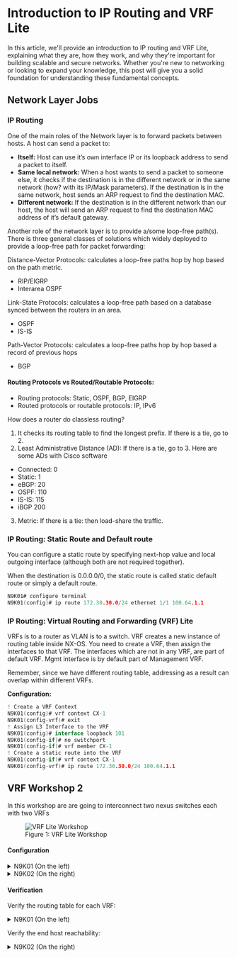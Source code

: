 # Introduction to IP Routing and VRF Lite

 In this article, we'll provide an introduction to IP routing and VRF Lite, explaining what they are, how they work, and why they're important for building scalable and secure networks. Whether you're new to networking or looking to expand your knowledge, this post will give you a solid foundation for understanding these fundamental concepts.

## Network Layer Jobs

### IP Routing

One of the main roles of the Network layer is to forward packets between hosts. A host can send a packet to:

* **Itself:** Host can use it’s own interface IP or its loopback address to send a packet to itself.
* **Same local network:** When a host wants to send a packet to someone else, it checks if the destination is in the different network or in the same network (how? with its IP/Mask parameters). If the destination is in the same network, host sends an ARP request to find the destination MAC.
* **Different network:** If the destination is in the different network than our host, the host will send an ARP request to find the destination MAC address of it’s default gateway.

Another role of the network layer is to provide a/some loop-free path(s). There is three general classes of solutions which widely deployed to provide a loop-free path for packet forwarding:

Distance-Vector Protocols: calculates a loop-free paths hop by hop based on the path metric.
  * RIP/EIGRP
  * Interarea OSPF

Link-State Protocols: calculates a loop-free path based on a database synced between the routers in an area.
  * OSPF
  * IS-IS

Path-Vector Protocols: calculates a loop-free paths hop by hop based a record of previous hops
  * BGP

#### Routing Protocols vs Routed/Routable Protocols:

* Routing protocols: Static, OSPF, BGP, EIGRP
* Routed protocols or routable protocols: IP, IPv6

How does a router do classless routing?

1. It checks its routing table to find the longest prefix. If there is a tie, go to 2.
2. Least Administrative Distance (AD): If there is a tie, go to 3. Here are some ADs with Cisco software
  * Connected: 0
  * Static: 1
  * eBGP: 20
  * OSPF: 110
  * IS-IS: 115
  * iBGP 200
3. Metric: If there is a tie: then load-share the traffic.

### IP Routing: Static Route and Default route
You can configure a static route by specifying next-hop value and local outgoing interface (although both are not required together).

When the destination is 0.0.0.0/0, the static route is called static default route or simply a default route.

```go
N9K01# configure terminal
N9K01(config)# ip route 172.30.30.0/24 ethernet 1/1 100.64.1.1
```

### IP Routing: Virtual Routing and Forwarding (VRF) Lite

VRFs is to a router as VLAN is to a switch. VRF creates a new instance of routing table inside NX-OS. You need to create a VRF, then assign the interfaces to that VRF. The interfaces which are not in any VRF, are part of default VRF. Mgmt interface is by default part of Management VRF.

Remember, since we have different routing table, addressing as a result can overlap within different VRFs.

**Configuration:**

```go
! Create a VRF Context
N9K01(config)# vrf context CX-1
N9K01(config-vrf)# exit
! Assign L3 Interface to the VRF
N9K01(config)# interface loopback 101
N9K01(config-if)# no switchport
N9K01(config-if)# vrf member CX-1
! Create a static route into the VRF
N9K01(config-if)# vrf context CX-1
N9K01(config-vrf)# ip route 172.30.30.0/24 100.64.1.1
```

## VRF Workshop 2

In this workshop are are going to interconnect two nexus switches each with two VRFs

<figure>
  <img src="https://user-images.githubusercontent.com/31813625/235474911-e6de81b9-3bb6-45e2-b158-f6dcb12ee7f1.png" alt="VRF Lite Workshop">
  <figcaption>Figure 1: VRF Lite Workshop</figcaption>
</figure>

#### Configuration

<details>
 
<summary>N9K01 (On the left)</summary>

```go
vrf context CX-1
exit
vrf context CX-2
exit
interface loopback 101
  vrf member CX-1
  ip address 172.20.20.1/24
  no shutdown
interface loopback 102
  vrf member CX-2
  ip address 172.20.20.1/24
exit
interface ethernet 1/1
  vrf member CX-1
  ip address 100.64.1.0/31
  no shutdown
interface ethernet 1/2
no switchport
  vrf member CX-2
  ip address 100.64.2.0/31
  no shutdown
exit
vrf context CX-1
  ip route 172.30.30.0/24 100.64.1.1
vrf context CX-2
  ip route 172.31.31.0/24 100.64.2.1
```
</details>

<details>

<summary>N9K02 (On the right)</summary>

```go
vrf context CX-1
exit
vrf context CX-2
exit
interface loopback 101
  vrf member CX-1
  ip address 172.30.30.1/24
  no shutdown
interface loopback 102
  vrf member CX-2
  ip address 172.31.31.1/24
exit
interface ethernet 1/1
  vrf member CX-1
  ip address 100.64.1.1/31
  no shutdown
interface ethernet 1/2
no switchport
  vrf member CX-2
  ip address 100.64.2.1/31
  no shutdown
exit
vrf context CX-1
  ip route 172.20.20.0/24 100.64.1.0
vrf context CX-2
  ip route 172.20.20.0/24 100.64.2.0
```
</details>

#### Verification

Verify the routing table for each VRF:
<details>

<summary>N9K01 (On the left)</summary>

```go
N9K01# show ip route vrf CX-1
IP Route Table for VRF "CX-1"
'*' denotes best ucast next-hop
'**' denotes best mcast next-hop
'[x/y]' denotes [preference/metric]
'%<string>' in via output denotes VRF <string>

100.64.1.0/31, ubest/mbest: 1/0, attached
    *via 100.64.1.0, Eth1/1, [0/0], 00:12:42, direct
100.64.1.0/32, ubest/mbest: 1/0, attached
    *via 100.64.1.0, Eth1/1, [0/0], 00:12:42, local
172.20.20.0/24, ubest/mbest: 1/0, attached
    *via 172.20.20.1, Lo101, [0/0], 00:14:16, direct
172.20.20.1/32, ubest/mbest: 1/0, attached
    *via 172.20.20.1, Lo101, [0/0], 00:14:16, local
172.30.30.0/24, ubest/mbest: 1/0
    *via 100.64.1.1, [1/0], 00:06:02, static

N9K01# show ip route vrf CX-2
IP Route Table for VRF "CX-2"
'*' denotes best ucast next-hop
'**' denotes best mcast next-hop
'[x/y]' denotes [preference/metric]
'%<string>' in via output denotes VRF <string>

100.64.2.0/31, ubest/mbest: 1/0, attached
    *via 100.64.2.0, Eth1/2, [0/0], 00:11:36, direct
100.64.2.0/32, ubest/mbest: 1/0, attached
    *via 100.64.2.0, Eth1/2, [0/0], 00:11:36, local
172.20.20.0/24, ubest/mbest: 1/0, attached
    *via 172.20.20.1, Lo102, [0/0], 00:13:54, direct
172.20.20.1/32, ubest/mbest: 1/0, attached
    *via 172.20.20.1, Lo102, [0/0], 00:13:54, local
172.31.31.0/24, ubest/mbest: 1/0
    *via 100.64.2.1, [1/0], 00:06:08, static
```
</details>

Verify the end host reachability:

<details>

<summary>N9K02 (On the right)</summary>

```go
N9K01# ping 172.30.30.1 source-interface loopback 101
PING 172.30.30.1 (172.30.30.1): 56 data bytes
64 bytes from 172.30.30.1: icmp_seq=0 ttl=254 time=16.409 ms
64 bytes from 172.30.30.1: icmp_seq=1 ttl=254 time=2.995 ms
64 bytes from 172.30.30.1: icmp_seq=2 ttl=254 time=2.856 ms
64 bytes from 172.30.30.1: icmp_seq=3 ttl=254 time=2.728 ms
64 bytes from 172.30.30.1: icmp_seq=4 ttl=254 time=2.768 ms

--- 172.30.30.1 ping statistics ---
5 packets transmitted, 5 packets received, 0.00% packet loss
round-trip min/avg/max = 2.728/5.551/16.409 ms

N9K01# ping 172.31.31.1 source-interface loopback 101

PING 172.31.31.1 (172.31.31.1): 56 data bytes
36 bytes from 172.20.20.1: Destination Net Unreachable
Request 0 timed out
36 bytes from 172.20.20.1: Destination Net Unreachable
Request 1 timed out
36 bytes from 172.20.20.1: Destination Net Unreachable
Request 2 timed out
36 bytes from 172.20.20.1: Destination Net Unreachable
Request 3 timed out
36 bytes from 172.20.20.1: Destination Net Unreachable
Request 4 timed out

--- 172.31.31.1 ping statistics ---
5 packets transmitted, 0 packets received, 100.00% packet loss

N9K01# ping 172.31.31.1 source-interface loopback 102

PING 172.31.31.1 (172.31.31.1): 56 data bytes
64 bytes from 172.31.31.1: icmp_seq=0 ttl=254 time=3.784 ms
64 bytes from 172.31.31.1: icmp_seq=1 ttl=254 time=2.852 ms
64 bytes from 172.31.31.1: icmp_seq=2 ttl=254 time=2.133 ms
64 bytes from 172.31.31.1: icmp_seq=3 ttl=254 time=1.635 ms
64 bytes from 172.31.31.1: icmp_seq=4 ttl=254 time=2.783 ms

--- 172.31.31.1 ping statistics ---
5 packets transmitted, 5 packets received, 0.00% packet loss
round-trip min/avg/max = 1.635/2.637/3.784 ms
```
</details> 